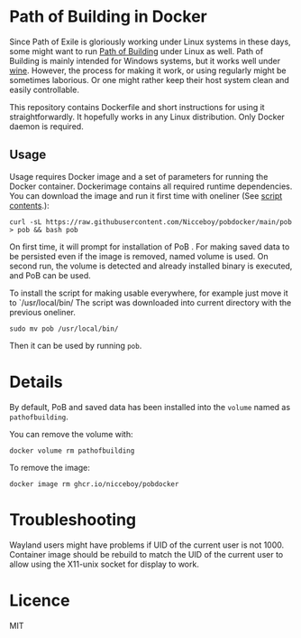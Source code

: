 # Path of Building in Docker

Since Path of Exile is gloriously working under Linux systems in these days, some might want to run [Path of Building](https://github.com/PathOfBuildingCommunity/PathOfBuilding) under Linux as well.
Path of Building is mainly intended for Windows systems, but it works well under [wine](https://www.winehq.org/).
However, the process for making it work, or using regularly might be sometimes laborious.
Or one might rather keep their host system clean and easily controllable.

This repository contains Dockerfile and short instructions for using it straightforwardly.
It hopefully works in any Linux distribution.
Only Docker daemon is required.

## Usage

Usage requires Docker image and a set of parameters for running the Docker container.
Dockerimage contains all required runtime dependencies.
You can download the image and run it first time with oneliner (See [script contents](https://github.com/Nicceboy/pobdocker/blob/main/pob).):

```console
curl -sL https://raw.githubusercontent.com/Nicceboy/pobdocker/main/pob > pob && bash pob
```
On first time, it will prompt for installation of PoB .
For making saved data to be persisted even if the image is removed, named volume is used.
On second run, the volume is detected and already installed binary is executed, and PoB can be used.

To install the script for making usable everywhere, for example just move it to `/usr/local/bin/
The script was downloaded into current directory with the previous oneliner.

```console
sudo mv pob /usr/local/bin/
```

Then it can be used by running `pob`.

# Details

By default, PoB and saved data has been installed into the `volume` named as `pathofbuilding`.

You can remove the volume with:

```console
docker volume rm pathofbuilding
```

To remove the image:
```console
docker image rm ghcr.io/nicceboy/pobdocker
```

# Troubleshooting

Wayland users might have problems if UID of the current user is not 1000.
Container image should be rebuild to match the UID of the current user to allow using the X11-unix socket for display to work.

# Licence

MIT




